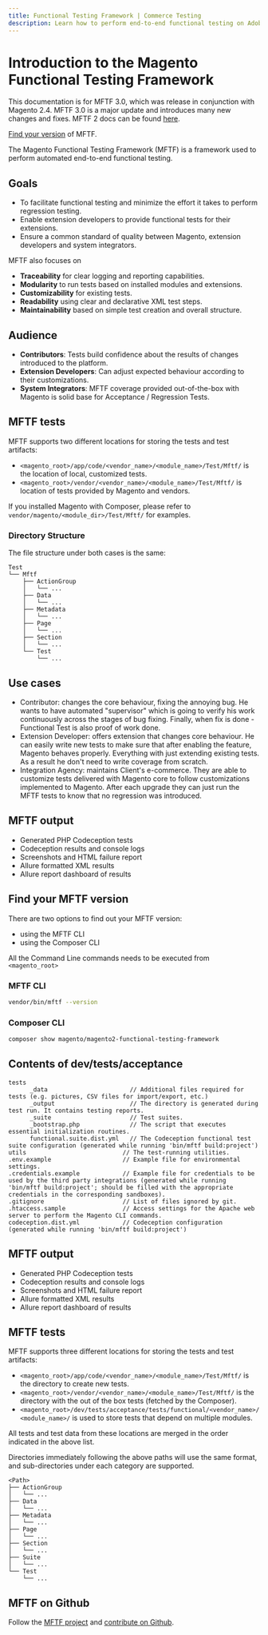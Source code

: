 ```yaml
---
title: Functional Testing Framework | Commerce Testing
description: Learn how to perform end-to-end functional testing on Adobe Commerce and Magento Open Source projects.
---
```


# Introduction to the Magento Functional Testing Framework

<InlineAlert variant="info" slots="text"/>

This documentation is for MFTF 3.0, which was release in conjunction with Magento 2.4.
MFTF 3.0 is a major update and introduces many new changes and fixes.
MFTF 2 docs can be found [here][].

[Find your version] of MFTF.

The Magento Functional Testing Framework (MFTF) is a framework used to perform automated end-to-end functional testing.

## Goals

-  To facilitate functional testing and minimize the effort it takes to perform regression testing.
-  Enable extension developers to provide functional tests for their extensions.
-  Ensure a common standard of quality between Magento, extension developers and system integrators.

MFTF also focuses on

-  **Traceability** for clear logging and reporting capabilities.
-  **Modularity** to run tests based on installed modules and extensions.
-  **Customizability** for existing tests.
-  **Readability** using clear and declarative XML test steps.
-  **Maintainability** based on simple test creation and overall structure.

## Audience

-  **Contributors**: Tests build confidence about the results of changes introduced to the platform.
-  **Extension Developers**: Can adjust expected behaviour according to their customizations.
-  **System Integrators**: MFTF coverage provided out-of-the-box with Magento is solid base for Acceptance / Regression Tests.

## MFTF tests

MFTF supports two different locations for storing the tests and test artifacts:

-  `<magento_root>/app/code/<vendor_name>/<module_name>/Test/Mftf/` is the location of local, customized tests.
-  `<magento_root>/vendor/<vendor_name>/<module_name>/Test/Mftf/` is location of tests provided by Magento and vendors.

If you installed Magento with Composer, please refer to `vendor/magento/<module_dir>/Test/Mftf/` for examples.

### Directory Structure

The file structure under both cases is the same:

```tree
Test
└── Mftf
    ├── ActionGroup
    │   └── ...
    ├── Data
    │   └── ...
    ├── Metadata
    │   └── ...
    ├── Page
    │   └── ...
    ├── Section
    │   └── ...
    └── Test
        └── ...
```

## Use cases

-  Contributor: changes the core behaviour, fixing the annoying bug.
   He wants to have automated "supervisor" which is going to verify his work continuously across the stages of bug fixing. Finally, when fix is done - Functional Test is also proof of work done.
-  Extension Developer: offers extension that changes core behaviour.
   He can easily write new tests to make sure that after enabling the feature, Magento behaves properly. Everything with just extending existing tests. As a result he don't need to write coverage from scratch.
-  Integration Agency: maintains Client's e-commerce.
   They are able to customize tests delivered with Magento core to follow customizations implemented to Magento. After each upgrade they can just run the MFTF tests to know that no regression was introduced.

## MFTF output

-  Generated PHP Codeception tests
-  Codeception results and console logs
-  Screenshots and HTML failure report
-  Allure formatted XML results
-  Allure report dashboard of results

## Find your MFTF version

There are two options to find out your MFTF version:

-  using the MFTF CLI
-  using the Composer CLI

All the Command Line commands needs to be executed from `<magento_root>`

### MFTF CLI

```bash
vendor/bin/mftf --version
```

### Composer CLI

```bash
composer show magento/magento2-functional-testing-framework
```

## Contents of dev/tests/acceptance

```tree
tests
      _data                       // Additional files required for tests (e.g. pictures, CSV files for import/export, etc.)
      _output                     // The directory is generated during test run. It contains testing reports.
      _suite                      // Test suites.
      _bootstrap.php              // The script that executes essential initialization routines.
      functional.suite.dist.yml   // The Codeception functional test suite configuration (generated while running 'bin/mftf build:project')
utils                           // The test-running utilities.
.env.example                    // Example file for environmental settings.
.credentials.example            // Example file for credentials to be used by the third party integrations (generated while running 'bin/mftf build:project'; should be filled with the appropriate credentials in the corresponding sandboxes).
.gitignore                      // List of files ignored by git.
.htaccess.sample                // Access settings for the Apache web server to perform the Magento CLI commands.
codeception.dist.yml            // Codeception configuration (generated while running 'bin/mftf build:project')
```

## MFTF output

-  Generated PHP Codeception tests
-  Codeception results and console logs
-  Screenshots and HTML failure report
-  Allure formatted XML results
-  Allure report dashboard of results

## MFTF tests

MFTF supports three different locations for storing the tests and test artifacts:

-  `<magento_root>/app/code/<vendor_name>/<module_name>/Test/Mftf/` is the directory to create new tests.
-  `<magento_root>/vendor/<vendor_name>/<module_name>/Test/Mftf/` is the directory with the out of the box tests (fetched by the Composer).
-  `<magento_root>/dev/tests/acceptance/tests/functional/<vendor_name>/<module_name>/` is used to store tests that depend on multiple modules.

All tests and test data from these locations are merged in the order indicated in the above list.

Directories immediately following the above paths will use the same format, and sub-directories under each category are supported.

```tree
<Path>
├── ActionGroup
│   └── ...
├── Data
│   └── ...
├── Metadata
│   └── ...
├── Page
│   └── ...
├── Section
│   └── ...
├── Suite
│   └── ...
└── Test
    └── ...
```

## MFTF on Github

Follow the [MFTF project] and [contribute on Github].

<!-- Link definitions -->
[contribute on Github]: https://github.com/magento/magento2-functional-testing-framework/blob/master/.github/CONTRIBUTING.md
[MFTF project]: https://github.com/magento/magento2-functional-testing-framework
[Find your version]: #find-your-mftf-version
[here]: https://devdocs.magento.com/mftf/v2/docs/introduction.html
